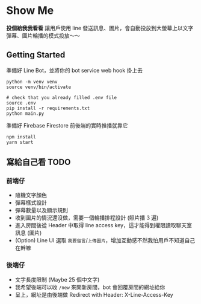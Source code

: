 Show Me
===

**投個給我我看看** 讓用戶使用 line 發送訊息、圖片，會自動投放到大螢幕上以文字彈幕、圖片輪播的模式投放～～

## Getting Started
準備好 Line Bot，並將你的 bot service web hook 掛上去
```
python -m venv venv
source venv/bin/activate

# check that you already filled .env file
source .env
pip install -r requirements.txt
python main.py
```

準備好 Firebase Firestore 前後端的實時推播就靠它
```
npm install
yarn start
```

## 寫給自己看 TODO
### 前端仔
- 隨機文字顏色
- 彈幕樣式設計
- 彈幕數量以及顯示規則
- 收到圖片的情況還沒做，需要一個輪播排程設計 (照片播 3 遍)
- 進入房間後從 Header 中取得 line access key，這才能得到權限讀取聊天室訊息 (圖片)
- (Option) Line UI 選取 `我要留言`/`上傳圖片`，增加互動感不然我怕用戶不知道自己在幹嘛

### 後端仔
- 文字長度限制 (Maybe 25 個中文字)
- 我希望後端可以收 `/new` 來開新房間，bot 會回覆房間的網址給你
- 呈上，網址是由後端做 Redirect with Header: X-Line-Access-Key
